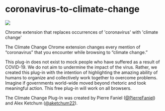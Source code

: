 # coronavirus-to-climate-change

![](logo.png)

Chrome extension that replaces occurrences of 'coronavirus' with 'climate change'

The Climate Change Chrome extension changes every mention of “coronavirus” that you encounter while browsing to “climate change.”

This plug-in does not exist to mock people who have suffered as a result of COVID-19. We do not aim to undermine the impact of the virus.
Rather, we created this plug-in with the intention of highlighting the amazing ability of humans to organize and collectively work together to overcome problems.
Imagine if governments world-wide moved beyond rhetoric and took meaningful action.
This free plug-in will work on all browsers.

The Climate Change Plug-In was created by Pierre Faniel ([@PierreFaniel](https://twitter.com/PierreFaniel)) and Alex Ketchum ([@aketchum22](https://twitter.com/aketchum22)).


